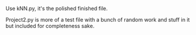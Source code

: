 Use kNN.py, it's the polished finished file.

Project2.py is more of a test file with a bunch of random work and stuff in it but included for completeness sake.
